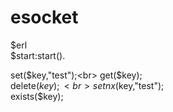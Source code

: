 # esocket

$erl<br>
$start:start().<br>

set($key,"test");<br>
get($key);<br>
delete($key);<br>
setnx($key,"test");<br>
exists($key);<br>
